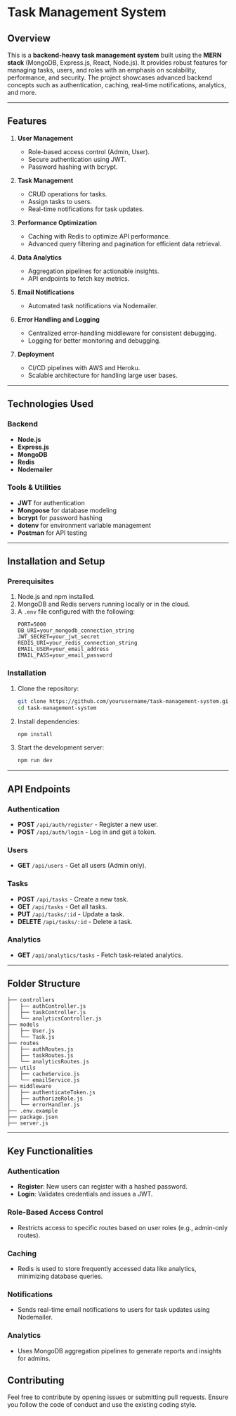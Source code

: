 # Task Management System

## Overview
This is a **backend-heavy task management system** built using the **MERN stack** (MongoDB, Express.js, React, Node.js). It provides robust features for managing tasks, users, and roles with an emphasis on scalability, performance, and security. The project showcases advanced backend concepts such as authentication, caching, real-time notifications, analytics, and more.

---

## Features
1. **User Management**
   - Role-based access control (Admin, User).
   - Secure authentication using JWT.
   - Password hashing with bcrypt.

2. **Task Management**
   - CRUD operations for tasks.
   - Assign tasks to users.
   - Real-time notifications for task updates.

3. **Performance Optimization**
   - Caching with Redis to optimize API performance.
   - Advanced query filtering and pagination for efficient data retrieval.

4. **Data Analytics**
   - Aggregation pipelines for actionable insights.
   - API endpoints to fetch key metrics.

5. **Email Notifications**
   - Automated task notifications via Nodemailer.

6. **Error Handling and Logging**
   - Centralized error-handling middleware for consistent debugging.
   - Logging for better monitoring and debugging.

7. **Deployment**
   - CI/CD pipelines with AWS and Heroku.
   - Scalable architecture for handling large user bases.

---

## Technologies Used

### Backend
- **Node.js**
- **Express.js**
- **MongoDB**
- **Redis**
- **Nodemailer**

### Tools & Utilities
- **JWT** for authentication
- **Mongoose** for database modeling
- **bcrypt** for password hashing
- **dotenv** for environment variable management
- **Postman** for API testing

---

## Installation and Setup

### Prerequisites
1. Node.js and npm installed.
2. MongoDB and Redis servers running locally or in the cloud.
3. A `.env` file configured with the following:
   ```plaintext
   PORT=5000
   DB_URI=your_mongodb_connection_string
   JWT_SECRET=your_jwt_secret
   REDIS_URI=your_redis_connection_string
   EMAIL_USER=your_email_address
   EMAIL_PASS=your_email_password
   ```

### Installation
1. Clone the repository:
   ```bash
   git clone https://github.com/yourusername/task-management-system.git
   cd task-management-system
   ```

2. Install dependencies:
   ```bash
   npm install
   ```

3. Start the development server:
   ```bash
   npm run dev
   ```

---

## API Endpoints

### Authentication
- **POST** `/api/auth/register` - Register a new user.
- **POST** `/api/auth/login` - Log in and get a token.

### Users
- **GET** `/api/users` - Get all users (Admin only).

### Tasks
- **POST** `/api/tasks` - Create a new task.
- **GET** `/api/tasks` - Get all tasks.
- **PUT** `/api/tasks/:id` - Update a task.
- **DELETE** `/api/tasks/:id` - Delete a task.

### Analytics
- **GET** `/api/analytics/tasks` - Fetch task-related analytics.

---

## Folder Structure
```
├── controllers
│   ├── authController.js
│   ├── taskController.js
│   └── analyticsController.js
├── models
│   ├── User.js
│   └── Task.js
├── routes
│   ├── authRoutes.js
│   ├── taskRoutes.js
│   └── analyticsRoutes.js
├── utils
│   ├── cacheService.js
│   └── emailService.js
├── middleware
│   ├── authenticateToken.js
│   ├── authorizeRole.js
│   └── errorHandler.js
├── .env.example
├── package.json
├── server.js
```

---

## Key Functionalities

### Authentication
- **Register**: New users can register with a hashed password.
- **Login**: Validates credentials and issues a JWT.

### Role-Based Access Control
- Restricts access to specific routes based on user roles (e.g., admin-only routes).

### Caching
- Redis is used to store frequently accessed data like analytics, minimizing database queries.

### Notifications
- Sends real-time email notifications to users for task updates using Nodemailer.

### Analytics
- Uses MongoDB aggregation pipelines to generate reports and insights for admins.


## Contributing
Feel free to contribute by opening issues or submitting pull requests. Ensure you follow the code of conduct and use the existing coding style.

